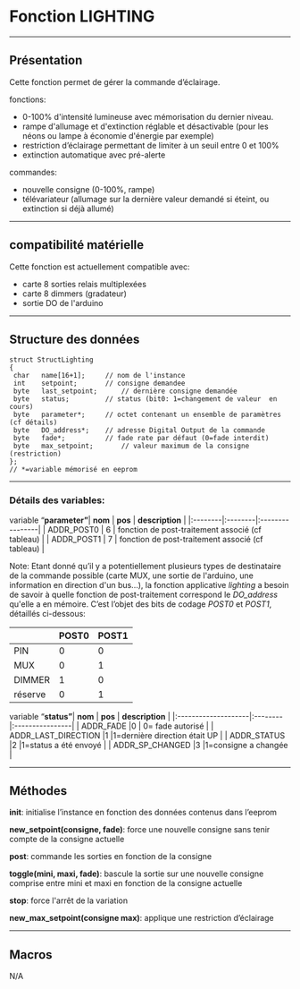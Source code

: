 

# Fonction LIGHTING #

---

## Présentation ##


Cette fonction permet de gérer la commande d’éclairage.

fonctions:
  * 0-100% d'intensité lumineuse avec mémorisation du dernier niveau.
  * rampe d'allumage et d'extinction réglable et désactivable (pour les néons ou lampe à économie d'énergie par exemple)
  * restriction d’éclairage permettant de limiter à un seuil entre 0 et 100%
  * extinction automatique avec pré-alerte


commandes:
  * nouvelle consigne (0-100%, rampe)
  * télévariateur (allumage sur la dernière valeur demandé si éteint, ou extinction si déjà allumé)


---

## compatibilité matérielle ##

Cette fonction est actuellement compatible avec:
  * carte 8 sorties relais multiplexées
  * carte 8 dimmers (gradateur)
  * sortie DO de l'arduino


---

## Structure des données ##

```
struct StructLighting
{
 char 	name[16+1];		// nom de l'instance
 int	setpoint;		// consigne demandee
 byte	last_setpoint;		// dernière consigne demandée
 byte	status;			// status (bit0: 1=changement de valeur  en cours)
 byte	parameter*;		// octet contenant un ensemble de paramètres (cf détails)
 byte	DO_address*;	// adresse Digital Output de la commande
 byte	fade*;			// fade rate par défaut (0=fade interdit)
 byte	max_setpoint;		// valeur maximum de la consigne (restriction)
};
// *=variable mémorisé en eeprom
```


---

### Détails des variables: ###

variable “**parameter”**| **nom** | **pos** | **description** |
|:--------|:--------|:----------------|
| ADDR\_POST0  | 6       | fonction de post-traitement associé (cf tableau) |
| ADDR\_POST1   | 7       | fonction de post-traitement associé (cf tableau) |

Note:  Etant donné qu’il y a potentiellement plusieurs types de destinataire de la commande possible (carte MUX, une sortie de l'arduino, une information en direction d'un bus...), la fonction applicative _lighting_ a besoin de savoir à quelle fonction de post-traitement correspond le _DO\_address_ qu'elle a en mémoire. C’est l’objet des bits de codage _POST0_ et _POST1_, détaillés ci-dessous:

|         | **POST0** | **POST1** |
|:--------|:----------|:----------|
| PIN     | 0         | 0         |
| MUX     | 0         | 1         |
| DIMMER  | 1         | 0         |
| réserve | 0	        | 1         |


variable “**status”**| **nom**             | **pos** | **description** |
|:--------------------|:--------|:----------------|
| ADDR\_FADE           |0        | 0= fade autorisé |
| ADDR\_LAST\_DIRECTION |1        |1=dernière direction était UP |
| ADDR\_STATUS         |2        |1=status a été envoyé |
| ADDR\_SP\_CHANGED         |3        |1=consigne a changée |


---

## Méthodes ##

**init**: initialise l’instance en fonction des données contenus dans l’eeprom

**new\_setpoint(consigne, fade)**: force une nouvelle consigne sans tenir compte de la consigne actuelle

**post**: commande les sorties en fonction de la consigne

**toggle(mini, maxi, fade)**: bascule la sortie sur une nouvelle consigne comprise entre mini et maxi en fonction de la consigne actuelle

**stop**: force l'arrêt de la variation

**new\_max\_setpoint(consigne max)**: applique une restriction d’éclairage


---

## Macros ##

N/A